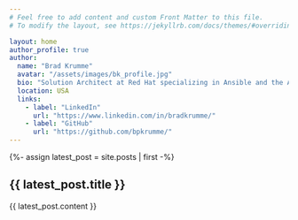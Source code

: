 ```yaml
---
# Feel free to add content and custom Front Matter to this file.
# To modify the layout, see https://jekyllrb.com/docs/themes/#overriding-theme-defaults

layout: home
author_profile: true
author:
  name: "Brad Krumme"
  avatar: "/assets/images/bk_profile.jpg"
  bio: "Solution Architect at Red Hat specializing in Ansible and the Ansible Automation Platform."
  location: USA
  links:
    - label: "LinkedIn"
      url: "https://www.linkedin.com/in/bradkrumme/"
    - label: "GitHub"
      url: "https://github.com/bpkrumme/"
---
```

{%- assign latest_post = site.posts | first -%}
  ## {{ latest_post.title }}
  {{ latest_post.content }}